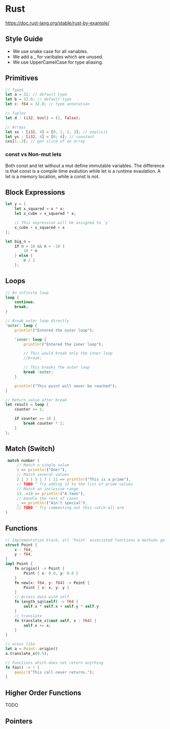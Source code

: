# Rust

https://doc.rust-lang.org/stable/rust-by-example/

## Style Guide

- We use snake case for all variables. 
- We add a _ for varibales which are unused. 
- We use UpperCamelCase for type aliasing. 



## Primitives

```rust
// Types
let a = 32; // default type
let b = 32.0; // default type
let c: f64 = 32.0; // type annotation

// Tuples
let d : (i32, bool) = (1, false);

// Arrays
let xs : [i32, 4] = [0, 1, 2, 3]; // explicit
let ys : [i32, 4] = [0; 4]; // constant
&xs[1..3]; // get slice of an array

```

### const vs Non-mut lets

Both const and let without a mut define immutable variables. The difference is that const is a compile time evalution while let is a runtime evaulation. A let is a memory location, while a const is not.

## Block Expressions

```rust
let y = {
    let x_squared = x * x;
    let x_cube = x_squared * x;

    // This expression will be assigned to `y`
    x_cube + x_squared + x
};

let big_n =
    if n < 10 && n > -10 {
        10 * n
    } else {
        n / 2
    };
```

## Loops

```rust
// An infinite loop
loop {
    continue;
    break;
}

// Break outer loop directly
'outer: loop {
    println!("Entered the outer loop");

    'inner: loop {
        println!("Entered the inner loop");

        // This would break only the inner loop
        //break;

        // This breaks the outer loop
        break 'outer;
    }

    println!("This point will never be reached");
}

// Return value after break
let result = loop {
    counter += 1;

    if counter == 10 {
        break counter * 2;
    }
};
```

## Match (Switch)

```rust
 match number {
     // Match a single value
     1 => println!("One!"),
     // Match several values
     2 | 3 | 5 | 7 | 11 => println!("This is a prime"),
     // TODO ^ Try adding 13 to the list of prime values
     // Match an inclusive range
     13..=19 => println!("A teen"),
     // Handle the rest of cases
     _ => println!("Ain't special"),
     // TODO ^ Try commenting out this catch-all arm
}
```

## Functions

```rust
// Implementation block, all `Point` associated functions & methods go in here
struct Point {
    x : f64,
    y : f64,
}
impl Point {
    fn origin() -> Point {
        Point { x: 0.0, y: 0.0 }
    }
    fn new(x: f64, y: f64) -> Point {
        Point { x: x, y: y }
    }
    // Access data with self
    fn length_sq(&self) -> f64 {
        self.x * self.x + self.y * self.y
    }
    // translate 
    fn translate_x(&mut self, x : f64) {
        self.x += x;
    }
}

// acess like
let a = Point::origin()
a.translate_x(0.5);

// Functions which does not return anything
fn foo() -> ! {
    panic!("This call never returns.");
}
```

## Higher Order Functions

TODO

## Pointers


